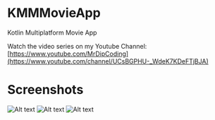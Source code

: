 # KMMMovieApp
Kotlin Multiplatform Movie App

Watch the video series on my Youtube Channel: [https://www.youtube.com/MrDipCoding](https://www.youtube.com/channel/UCsBGPHU-_WdeK7KDeFTjBJA)

# Screenshots

![Alt text](https://user-images.githubusercontent.com/76696960/220889351-b6b855ff-4ddb-42d9-b938-7365b31cf347.png)
![Alt text](https://user-images.githubusercontent.com/76696960/220889366-6f44811a-b71e-4b58-9e23-115e43fe9b0d.png)
![Alt text](https://user-images.githubusercontent.com/76696960/220889360-b1ec4e83-4fca-4dcd-8cbe-3efec9749119.png)
